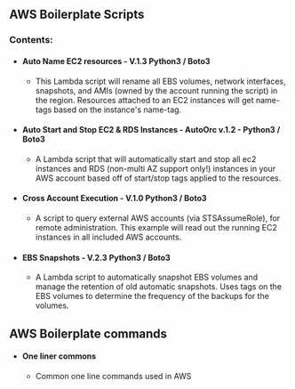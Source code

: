 ## AWS Boilerplate Scripts
### Contents:
* #### Auto Name EC2 resources - **V.1.3** Python3 / Boto3
  * This Lambda script will rename all EBS volumes, network interfaces, snapshots, and AMIs (owned by the account running the script) in the region. Resources attached to an EC2 instances will get name-tags based on the instance's name-tag.

* #### Auto Start and Stop EC2 & RDS Instances - **AutoOrc v.1.2** - Python3 / Boto3
  * A Lambda script that will automatically start and stop all ec2 instances and RDS (non-multi AZ support only!) instances in your AWS account based off of start/stop tags applied to the resources.


* #### Cross Account Execution - **V.1.0** Python3 / Boto3
  * A script to query external AWS accounts (via STSAssumeRole), for remote administration. This example will read out the running EC2 instances in all included AWS accounts.


* #### EBS Snapshots - **V.2.3** Python3 / Boto3
  * A Lambda script to automatically snapshot EBS volumes and manage the retention of old automatic snapshots. Uses tags on the EBS volumes to determine the frequency of the backups for the volumes.




## AWS Boilerplate commands

* #### One liner commons
  * Common one line commands used in AWS

